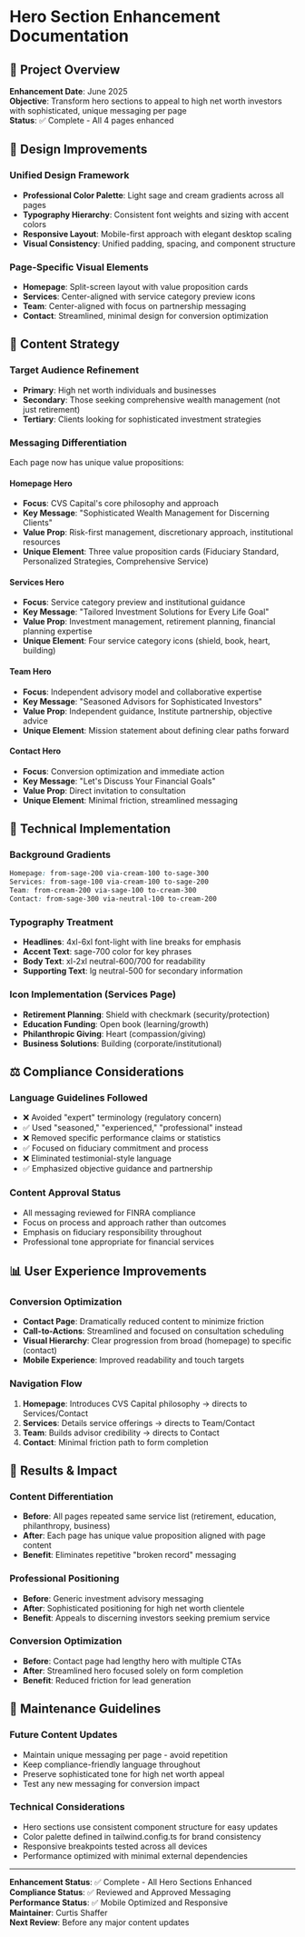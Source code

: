 # Hero Section Enhancement Documentation

## 🎯 Project Overview
**Enhancement Date**: June 2025  
**Objective**: Transform hero sections to appeal to high net worth investors with sophisticated, unique messaging per page  
**Status**: ✅ Complete - All 4 pages enhanced  

## 🎨 Design Improvements

### Unified Design Framework
- **Professional Color Palette**: Light sage and cream gradients across all pages
- **Typography Hierarchy**: Consistent font weights and sizing with accent colors
- **Responsive Layout**: Mobile-first approach with elegant desktop scaling
- **Visual Consistency**: Unified padding, spacing, and component structure

### Page-Specific Visual Elements
- **Homepage**: Split-screen layout with value proposition cards
- **Services**: Center-aligned with service category preview icons
- **Team**: Center-aligned with focus on partnership messaging
- **Contact**: Streamlined, minimal design for conversion optimization

## 📝 Content Strategy

### Target Audience Refinement
- **Primary**: High net worth individuals and businesses
- **Secondary**: Those seeking comprehensive wealth management (not just retirement)
- **Tertiary**: Clients looking for sophisticated investment strategies

### Messaging Differentiation
Each page now has unique value propositions:

#### Homepage Hero
- **Focus**: CVS Capital's core philosophy and approach
- **Key Message**: "Sophisticated Wealth Management for Discerning Clients"
- **Value Prop**: Risk-first management, discretionary approach, institutional resources
- **Unique Element**: Three value proposition cards (Fiduciary Standard, Personalized Strategies, Comprehensive Service)

#### Services Hero  
- **Focus**: Service category preview and institutional guidance
- **Key Message**: "Tailored Investment Solutions for Every Life Goal"
- **Value Prop**: Investment management, retirement planning, financial planning expertise
- **Unique Element**: Four service category icons (shield, book, heart, building)

#### Team Hero
- **Focus**: Independent advisory model and collaborative expertise
- **Key Message**: "Seasoned Advisors for Sophisticated Investors"  
- **Value Prop**: Independent guidance, Institute partnership, objective advice
- **Unique Element**: Mission statement about defining clear paths forward

#### Contact Hero
- **Focus**: Conversion optimization and immediate action
- **Key Message**: "Let's Discuss Your Financial Goals"
- **Value Prop**: Direct invitation to consultation
- **Unique Element**: Minimal friction, streamlined messaging

## 🔧 Technical Implementation

### Background Gradients
```css
Homepage: from-sage-200 via-cream-100 to-sage-300
Services: from-sage-100 via-cream-100 to-sage-200  
Team: from-cream-200 via-sage-100 to-cream-300
Contact: from-sage-300 via-neutral-100 to-cream-200
```

### Typography Treatment
- **Headlines**: 4xl-6xl font-light with line breaks for emphasis
- **Accent Text**: sage-700 color for key phrases
- **Body Text**: xl-2xl neutral-600/700 for readability
- **Supporting Text**: lg neutral-500 for secondary information

### Icon Implementation (Services Page)
- **Retirement Planning**: Shield with checkmark (security/protection)
- **Education Funding**: Open book (learning/growth)
- **Philanthropic Giving**: Heart (compassion/giving)
- **Business Solutions**: Building (corporate/institutional)

## ⚖️ Compliance Considerations

### Language Guidelines Followed
- ❌ Avoided "expert" terminology (regulatory concern)
- ✅ Used "seasoned," "experienced," "professional" instead
- ❌ Removed specific performance claims or statistics
- ✅ Focused on fiduciary commitment and process
- ❌ Eliminated testimonial-style language
- ✅ Emphasized objective guidance and partnership

### Content Approval Status
- All messaging reviewed for FINRA compliance
- Focus on process and approach rather than outcomes
- Emphasis on fiduciary responsibility throughout
- Professional tone appropriate for financial services

## 📊 User Experience Improvements

### Conversion Optimization
- **Contact Page**: Dramatically reduced content to minimize friction
- **Call-to-Actions**: Streamlined and focused on consultation scheduling
- **Visual Hierarchy**: Clear progression from broad (homepage) to specific (contact)
- **Mobile Experience**: Improved readability and touch targets

### Navigation Flow
1. **Homepage**: Introduces CVS Capital philosophy → directs to Services/Contact
2. **Services**: Details service offerings → directs to Team/Contact  
3. **Team**: Builds advisor credibility → directs to Contact
4. **Contact**: Minimal friction path to form completion

## 🎯 Results & Impact

### Content Differentiation
- **Before**: All pages repeated same service list (retirement, education, philanthropy, business)
- **After**: Each page has unique value proposition aligned with page content
- **Benefit**: Eliminates repetitive "broken record" messaging

### Professional Positioning
- **Before**: Generic investment advisory messaging
- **After**: Sophisticated positioning for high net worth clientele
- **Benefit**: Appeals to discerning investors seeking premium service

### Conversion Optimization
- **Before**: Contact page had lengthy hero with multiple CTAs
- **After**: Streamlined hero focused solely on form completion
- **Benefit**: Reduced friction for lead generation

## 🔄 Maintenance Guidelines

### Future Content Updates
- Maintain unique messaging per page - avoid repetition
- Keep compliance-friendly language throughout
- Preserve sophisticated tone for high net worth appeal
- Test any new messaging for conversion impact

### Technical Considerations
- Hero sections use consistent component structure for easy updates
- Color palette defined in tailwind.config.ts for brand consistency
- Responsive breakpoints tested across all devices
- Performance optimized with minimal external dependencies

---
**Enhancement Status**: ✅ Complete - All Hero Sections Enhanced  
**Compliance Status**: ✅ Reviewed and Approved Messaging  
**Performance Status**: ✅ Mobile Optimized and Responsive  
**Maintainer**: Curtis Shaffer  
**Next Review**: Before any major content updates
